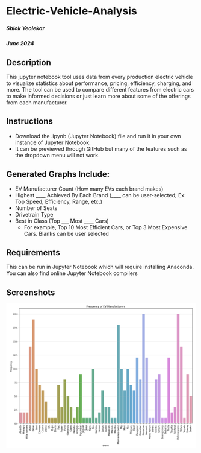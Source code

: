 # Electric-Vehicle-Analysis
##### Shlok Yeolekar
##### June 2024

## Description
This jupyter notebook tool uses data from every production electric vehicle to visualize statistics about performance, pricing, efficiency, charging, and more. The tool can be used to compare different features from electric cars to make informed decisions or just learn more about some of the offerings from each manufacturer. 


## Instructions
- Download the .ipynb (Jupyter Notebook) file and run it in your own instance of Jupyter Notebook.
- It can be previewed through GitHub but many of the features such as the dropdown menu will not work. 

## Generated Graphs Include: 
- EV Manufacturer Count (How many EVs each brand makes)
- Highest ____ Achieved By Each Brand (____ can be user-selected; Ex: Top Speed, Efficiency, Range, etc.)
- Number of Seats
- Drivetrain Type
- Best in Class (Top ___ Most ____ Cars)
  - For example, Top 10 Most Efficient Cars, or Top 3 Most Expensive Cars. Blanks can be user selected

## Requirements
This can be run in Jupyter Notebook which will require installing Anaconda. You can also find online Jupyter Notebook compilers

## Screenshots
![EV Manufacturer Count](Screenshots/freq.png)
